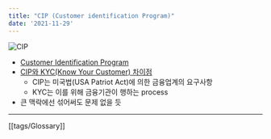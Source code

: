 ```yaml
---
title: "CIP (Customer identification Program)"
date: '2021-11-29'
---
```

![CIP](https://www.identity-theft-awareness.com/images/identification.jpg)
- [Customer Identification Program](https://en.wikipedia.org/wiki/Customer_Identification_Program)
- [CIP와 KYC(Know Your Customer) 차이점](https://www.socure.com/blog/what-is-a-customer-identification-program)
	- CIP는 미국법(USA Patriot Act)에 의한 금융업계의 요구사항
	- KYC는 이를 위해 금융기관이 행하는 process
- 큰 맥락에선 섞어써도 문제 없을 듯
---
[[tags/Glossary]]